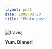 ```yaml
---
layout: post
date: 2008-03-20
title: "Photo post"
---
```

![travisj](/images/45bfdac8ce4a3e4bc66ca0f97192af16819678f7aea3fd357c671cc4224e43de.jpg)

<b>Yum. Dinner!</b>